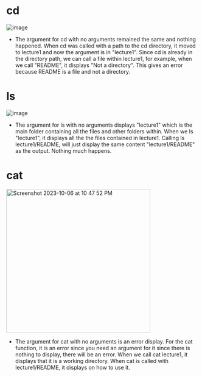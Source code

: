 # cd
![image](https://github.com/jasmine-le29/cse15l-lab-reports/assets/116687332/e696aef1-eabb-4f50-b6f6-005ed31e36ed)

- The argument for cd with no arguments remained the same and nothing happened. When cd was called with a path to the cd directory, it moved to lecture1 and now the argument is in "lecture1". Since cd is already in the directory path, we can call a file within lecture1, for example, when we call "README", it displays "Not a directory". This gives an error because README is a file and not a directory.

# ls
![image](https://github.com/jasmine-le29/cse15l-lab-reports/assets/116687332/246e6273-6a97-4c70-b7d7-ad7242c14720)

- The argument for ls with no arguments displays "lecture1" which is the main folder containing all the files and other folders within. When we ls "lecture1", it displays all the the files contained in lecture1. Calling ls lecture1/README, will just display the same content "lecture1/README" as the output. Nothing much happens.

# cat
<img width="378" alt="Screenshot 2023-10-06 at 10 47 52 PM" src="https://github.com/jasmine-le29/cse15l-lab-reports/assets/116687332/73fd7ab3-b57e-4648-9893-d4b0160eac30">

- The argument for cat with no arguments is an error display. For the cat function, it is an error since you need an argument for it since there is nothing to display, there will be an error. When we call cat lecture1, it displays that it is a working directory. When cat is called with lecture1/README, it displays on how to use it.
